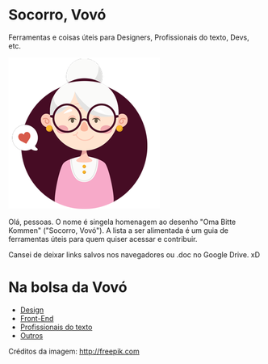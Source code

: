 # Socorro, Vovó
Ferramentas e coisas úteis para Designers, Profissionais do texto, Devs, etc.

![alt text](img/socorrovovo.png)

Olá, pessoas. O nome é singela homenagem ao desenho "Oma Bitte Kommen" ("Socorro, Vovó"). A lista a ser alimentada é um guia de ferramentas úteis para quem quiser acessar e contribuir.

Cansei de deixar links salvos nos navegadores ou .doc no Google Drive. xD

# Na bolsa da Vovó
- [Design](Na%20bolsa%20da%20Vovó/Design)
- [Front-End](Na%20bolsa%20da%20Vovó/Front-End)
- [Profissionais do texto](Na%20bolsa%20da%20Vovó/Profissionais%20do%20Texto)
- [Outros](Na%20bolsa%20da%20Vovó/Outros)

Créditos da imagem: http://freepik.com
